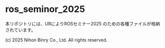# ros_seminor_2025

本リポジトリには、URによりROSセミナー2025 のための各種ファイルが格納されています。

(c) 2025 Nihon Binry Co., Ltd. All rights reserved.